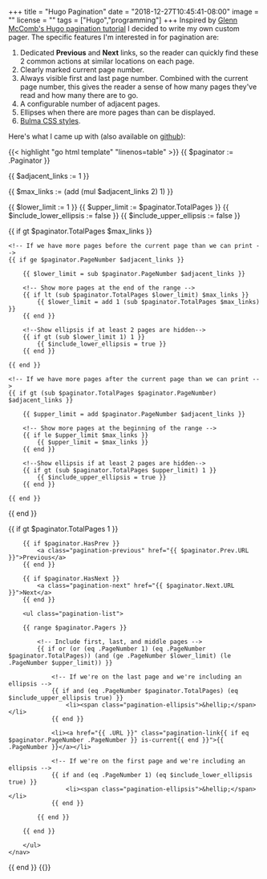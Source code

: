 +++
title = "Hugo Pagination"
date = "2018-12-27T10:45:41-08:00"
image = ""
license = ""
tags = ["Hugo","programming"]
+++
Inspired by [Glenn McComb's Hugo pagination tutorial](https://glennmccomb.com/articles/how-to-build-custom-hugo-pagination/) I decided to write my own custom pager. The specific features I'm interested in for pagination are:

1. Dedicated **Previous** and **Next** links, so the reader can quickly find these 2 common actions at similar locations on each page.
1. Clearly marked current page number.
1. Always visible first and last page number. Combined with the current page number, this gives the reader a sense of how many pages they've read and how many there are to go.
1. A configurable number of adjacent pages.
1. Ellipses when there are more pages than can be displayed.
1. [Bulma CSS styles](https://bulma.io/).

Here's what I came up with (also available on [github](https://github.com/oschmid/website/blob/master/layouts/partials/pagination.html)):

{{< highlight "go html template" "linenos=table" >}}
{{ $paginator := .Paginator }}

<!-- Number of links either side of the current page -->
{{ $adjacent_links := 1 }}

<!-- $max_links = ($adjacent_links * 2) + 1 -->
{{ $max_links := (add (mul $adjacent_links 2) 1) }}

<!-- Pages to print -->
{{ $lower_limit := 1 }}
{{ $upper_limit := $paginator.TotalPages }}
{{ $include_lower_ellipsis := false }}
{{ $include_upper_ellipsis := false }}

{{ if gt $paginator.TotalPages $max_links }}

    <!-- If we have more pages before the current page than we can print -->
    {{ if ge $paginator.PageNumber $adjacent_links }}

        {{ $lower_limit = sub $paginator.PageNumber $adjacent_links }}

        <!-- Show more pages at the end of the range -->
        {{ if lt (sub $paginator.TotalPages $lower_limit) $max_links }}
            {{ $lower_limit = add 1 (sub $paginator.TotalPages $max_links) }}
        {{ end }}

        <!--Show ellipsis if at least 2 pages are hidden-->
        {{ if gt (sub $lower_limit 1) 1 }}
            {{ $include_lower_ellipsis = true }}
        {{ end }}

    {{ end }}

    <!-- If we have more pages after the current page than we can print -->
    {{ if gt (sub $paginator.TotalPages $paginator.PageNumber) $adjacent_links }}

        {{ $upper_limit = add $paginator.PageNumber $adjacent_links }}

        <!-- Show more pages at the beginning of the range -->
        {{ if le $upper_limit $max_links }}
            {{ $upper_limit = $max_links }}
        {{ end }}

        <!--Show ellipsis if at least 2 pages are hidden-->
        {{ if gt (sub $paginator.TotalPages $upper_limit) 1 }}
            {{ $include_upper_ellipsis = true }}
        {{ end }}

    {{ end }}

{{ end }}

<!-- If there's more than one page -->
{{ if gt $paginator.TotalPages 1 }}
<section class="section">
    <nav class="pagination is-centered">

        {{ if $paginator.HasPrev }}
            <a class="pagination-previous" href="{{ $paginator.Prev.URL }}">Previous</a>
        {{ end }}

        {{ if $paginator.HasNext }}
            <a class="pagination-next" href="{{ $paginator.Next.URL }}">Next</a>
        {{ end }}

        <ul class="pagination-list">

        {{ range $paginator.Pagers }}

            <!-- Include first, last, and middle pages -->
            {{ if or (or (eq .PageNumber 1) (eq .PageNumber $paginator.TotalPages)) (and (ge .PageNumber $lower_limit) (le .PageNumber $upper_limit)) }}

                <!-- If we're on the last page and we're including an ellipsis -->
                {{ if and (eq .PageNumber $paginator.TotalPages) (eq $include_upper_ellipsis true) }}
                    <li><span class="pagination-ellipsis">&hellip;</span></li>
                {{ end }}

                <li><a href="{{ .URL }}" class="pagination-link{{ if eq $paginator.PageNumber .PageNumber }} is-current{{ end }}">{{ .PageNumber }}</a></li>

                <!-- If we're on the first page and we're including an ellipsis -->
                {{ if and (eq .PageNumber 1) (eq $include_lower_ellipsis true) }}
                    <li><span class="pagination-ellipsis">&hellip;</span></li>
                {{ end }}

            {{ end }}

        {{ end }}

        </ul>
    </nav>
</section>
{{ end }}
{{</ highlight >}}